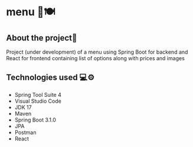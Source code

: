 # menu 📖🍽️
## About the project📜
Project (under development) of a menu using Spring Boot for backend and React for frontend containing list of options along with prices and images

## Technologies used 💻⚙️ 
- Spring Tool Suite 4
- Visual Studio Code
- JDK 17 
- Maven
- Spring Boot 3.1.0
- JPA 
- Postman
- React
